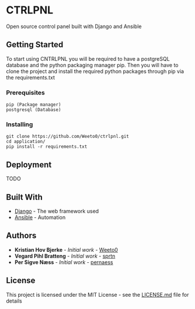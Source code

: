 # CTRLPNL

Open source control panel built with Django and Ansible

## Getting Started

To start using CNTRLPNL you will be required to have a postgreSQL database and the python packaging manager pip.
Then you will have to clone the project and install the required python packages through pip via the requirements.txt


### Prerequisites

```
pip (Package manager)
postgresql (Database)
```

### Installing

```
git clone https://github.com/Weeto0/ctrlpnl.git
cd application/
pip install -r requirements.txt
```


## Deployment

TODO

## Built With

* [Django](https://github.com/django/django) - The web framework used
* [Ansible](https://github.com/ansible/ansible) - Automation

## Authors

* **Kristian Hov Bjerke** - *Initial work* - [Weeto0](https://github.com/Weeto0)
* **Vegard Pihl Bratteng** - *Initial work* - [sprtn](https://github.com/sprtn)
* **Per Sigve Næss** - *Initial work* - [pernaess](https://github.com/pernaess)

## License

This project is licensed under the MIT License - see the [LICENSE.md](LICENSE.md) file for details

